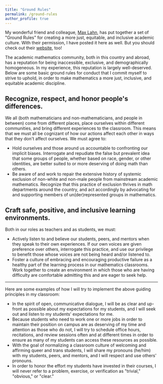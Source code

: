 ```yaml
---
title: "Ground Rules"
permalink: /ground-rules
author_profile: true
---
```


My wonderful friend and colleague, [Max Lahn](https://sites.google.com/view/maxlahn/), has put together a set of "Ground Rules" for creating a more just, equitable, and inclusive academic culture. With their permission, I have posted it here as well. But you should check out their [website](https://sites.google.com/view/maxlahn/), too!

The academic mathematics community, both in this country and abroad, has a reputation for being inaccessible, exclusive, and demographically homogeneous. In my experience, this reputation is largely well-deserved. Below are some basic ground rules for conduct that I commit myself to strive to uphold, in order to make mathematics a more just, inclusive, and equitable academic discipline. 

<h2>Recognize, respect, and honor people's differences.</h2>

We all (both mathematicians and non-mathematicians, and people in between) come from different places, place ourselves within different communities, and bring different experiences to the classroom. This means that we must all be cognizant of how our actions affect each other in ways that they don't affect ourselves. We must agree to: 
* Hold ourselves and those around us accountable to confronting our implicit biases. Interrogate and repudiate the false but prevalent idea that some groups of people, whether based on race, gender, or other identities, are better suited to or more deserving of doing math than others. 
* Be aware of and work to repair the extensive history of systemic exclusion of non-white and non-male people from mainstream academic mathematics. Recognize that this practice of exclusion thrives in math departments around the country, and act accordingly by advocating for and supporting members of un(der)represented groups in mathematics. 

<h2>Craft safe, positive, and inclusive learning environments.</h2>

Both in our roles as teachers and as students, we must: 
* Actively listen to and believe our students, peers, and mentors when they speak to their own experiences. If our own voices are given preference over others, interrogate this practice, and use our privilege to benefit those whose voices are not being heard and/or listened to. 
* Foster a culture of embracing and encouraging productive failure as a healthy part of the learning process in our mathematics classrooms. Work together to create an environment in which those who are having difficulty are comfortable admitting this and are eager to seek help.

---

Here are some examples of how I will try to implement the above guiding principles in my classroom:
* In the spirit of open, communicative dialogue, I will be as clear and up-front as possible about my expectations for my students, and I will seek out and listen to my students' expectations for me.
* Because students who need to work one or more jobs in order to maintain their position on campus are as deserving of my time and attention as those who do not, I will try to schedule office hours, recitations, and review sessions often and at different times in order to ensure as many of my students can access these resources as possible.
* With the goal of normalizing a classroom culture of welcoming and affirming queer and trans students, I will share my pronouns (he/him) with my students, peers, and mentors, and I will respect and use others' pronouns.
* In order to honor the effort my students have invested in their courses, I will never refer to a problem, exercise, or verification as "trivial," "obvious," or "clear."